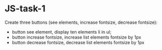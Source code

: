 # JS-task-1

Create three buttons (see elements, increase fontsize, decrease fontsize):
* button see element, display ten elements li in ul;
* button increase fontsize, increase list elements fontsize by 1px
* button decrease fontsize, decrease list elements fontsize by 1px
